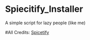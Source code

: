 # Spiecitify_Installer
A simple script for lazy people (like me)

#All Credits:
[Spicetify](https://github.com/spicetify)
